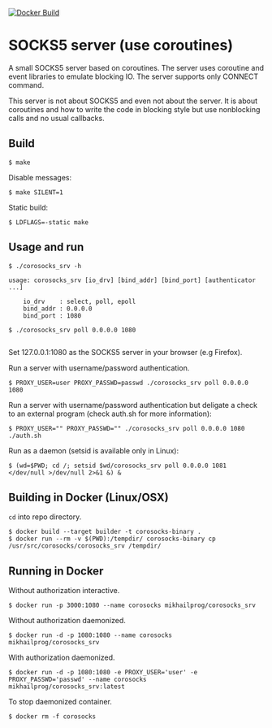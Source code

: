 [![Docker Build](https://img.shields.io/docker/build/mikhailprog/corosocks_srv.svg?maxAge=604800)](https://hub.docker.com/r/mikhailprog/corosocks_srv)

# SOCKS5 server (use coroutines)

A small SOCKS5 server based on coroutines. The server uses coroutine and event libraries to emulate blocking IO. The server supports only CONNECT command.

This server is not about SOCKS5 and even not about the server. It is about coroutines and how to write the code in blocking style but use nonblocking calls and no usual callbacks.

## Build

```
$ make
```

Disable messages:

```
$ make SILENT=1
```

Static build:

```
$ LDFLAGS=-static make 
```

## Usage and run

```
$ ./corosocks_srv -h

usage: corosocks_srv [io_drv] [bind_addr] [bind_port] [authenticator ...]

    io_drv    : select, poll, epoll
    bind_addr : 0.0.0.0
    bind_port : 1080

$ ./corosocks_srv poll 0.0.0.0 1080
 
```
Set 127.0.0.1:1080 as the SOCKS5 server in your browser (e.g Firefox).


Run a server with username/password authentication.

```
$ PROXY_USER=user PROXY_PASSWD=passwd ./corosocks_srv poll 0.0.0.0 1080
```

Run a server with username/password authentication but deligate a check to an external program (check auth.sh for more information):
```
$ PROXY_USER="" PROXY_PASSWD="" ./corosocks_srv poll 0.0.0.0 1080 ./auth.sh
```

Run as a daemon (setsid is available only in Linux):

```
$ (wd=$PWD; cd /; setsid $wd/corosocks_srv poll 0.0.0.0 1081 </dev/null >/dev/null 2>&1 &) &

```


## Building in Docker (Linux/OSX)

`cd` into repo directory.

```
$ docker build --target builder -t corosocks-binary .
$ docker run --rm -v $(PWD):/tempdir/ corosocks-binary cp /usr/src/corosocks/corosocks_srv /tempdir/
```

## Running in Docker

Without authorization interactive.
```
$ docker run -p 3000:1080 --name corosocks mikhailprog/corosocks_srv
```

Without authorization daemonized.
```
$ docker run -d -p 1080:1080 --name corosocks mikhailprog/corosocks_srv
```

With authorization daemonized.
```
$ docker run -d -p 1080:1080 -e PROXY_USER='user' -e PROXY_PASSWD='passwd' --name corosocks mikhailprog/corosocks_srv:latest
```

To stop daemonized container.
```
$ docker rm -f corosocks
```
